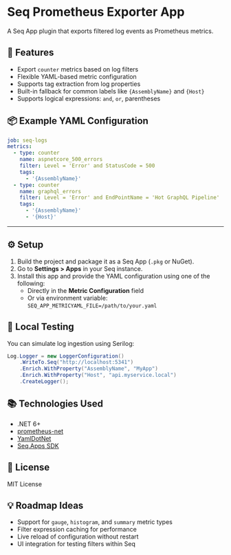 ﻿
# Seq Prometheus Exporter App

A Seq App plugin that exports filtered log events as Prometheus metrics.

## 🚀 Features

- Export `counter` metrics based on log filters
- Flexible YAML-based metric configuration
- Supports tag extraction from log properties
- Built-in fallback for common labels like `{AssemblyName}` and `{Host}`
- Supports logical expressions: `and`, `or`, parentheses

## 📦 Example YAML Configuration

```yaml
job: seq-logs
metrics:
  - type: counter
    name: aspnetcore_500_errors
    filter: Level = 'Error' and StatusCode = 500
    tags:
      - '{AssemblyName}'
  - type: counter
    name: graphql_errors
    filter: Level = 'Error' and EndPointName = 'Hot GraphQL Pipeline'
    tags:
      - '{AssemblyName}'
      - '{Host}'
```

---

## ⚙️ Setup

1. Build the project and package it as a Seq App (`.pkg` or NuGet).
2. Go to **Settings > Apps** in your Seq instance.
3. Install this app and provide the YAML configuration using one of the following:
   - Directly in the **Metric Configuration** field
   - Or via environment variable: `SEQ_APP_METRICYAML_FILE=/path/to/your.yaml`


## 🧪 Local Testing

You can simulate log ingestion using Serilog:

```csharp
Log.Logger = new LoggerConfiguration()
    .WriteTo.Seq("http://localhost:5341")
    .Enrich.WithProperty("AssemblyName", "MyApp")
    .Enrich.WithProperty("Host", "api.myservice.local")
    .CreateLogger();
```

## 📚 Technologies Used

- .NET 6+
- [prometheus-net](https://github.com/prometheus-net/prometheus-net)
- [YamlDotNet](https://github.com/aaubry/YamlDotNet)
- [Seq.Apps SDK](https://docs.datalust.co/docs/extending-seq)

## 📄 License

MIT License

## 💡 Roadmap Ideas

- Support for `gauge`, `histogram`, and `summary` metric types
- Filter expression caching for performance
- Live reload of configuration without restart
- UI integration for testing filters within Seq
